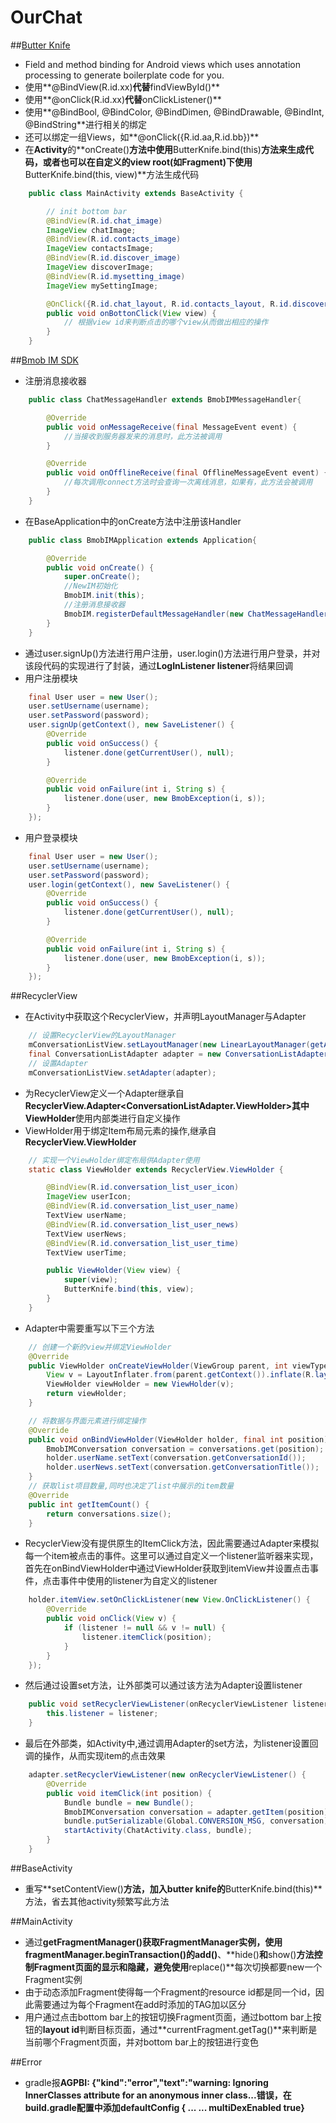 # OurChat

##[Butter Knife](http://jakewharton.github.io/butterknife/)

- Field and method binding for Android views which uses annotation processing to generate boilerplate code for you.
- 使用**@BindView(R.id.xx)**代替**findViewById()**
- 使用**@onClick(R.id.xx)**代替**onClickListener()**
- 使用**@BindBool, @BindColor, @BindDimen, @BindDrawable, @BindInt, @BindString**进行相关的绑定
- 还可以绑定一组Views，如**@onClick({R.id.aa,R.id.bb})**
- 在**Activity**的**onCreate()**方法中使用**ButterKnife.bind(this)**方法来生成代码，或者也可以在自定义的view root(如Fragment)下使用**ButterKnife.bind(this, view)**方法生成代码

```java
    public class MainActivity extends BaseActivity {

        // init bottom bar
        @BindView(R.id.chat_image)
        ImageView chatImage;
        @BindView(R.id.contacts_image)
        ImageView contactsImage;
        @BindView(R.id.discover_image)
        ImageView discoverImage;
        @BindView(R.id.mysetting_image)
        ImageView mySettingImage;

        @OnClick({R.id.chat_layout, R.id.contacts_layout, R.id.discover_layout, R.id.mysetting_layout})
        public void onBottonClick(View view) {
            // 根据view id来判断点击的哪个view从而做出相应的操作
        }
    }
```

##[Bmob IM SDK](http://docs.bmob.cn/im/Android/b_developdoc/doc/index.html)

- 注册消息接收器

```java
    public class ChatMessageHandler extends BmobIMMessageHandler{

        @Override
        public void onMessageReceive(final MessageEvent event) {
            //当接收到服务器发来的消息时，此方法被调用
        }

        @Override
        public void onOfflineReceive(final OfflineMessageEvent event) {
            //每次调用connect方法时会查询一次离线消息，如果有，此方法会被调用
        }
    }
```

- 在BaseApplication中的onCreate方法中注册该Handler

```java
    public class BmobIMApplication extends Application{

        @Override
        public void onCreate() {
            super.onCreate();
            //NewIM初始化
            BmobIM.init(this);
            //注册消息接收器
            BmobIM.registerDefaultMessageHandler(new ChatMessageHandler());
        }
    }
```

- 通过user.signUp()方法进行用户注册，user.login()方法进行用户登录，并对该段代码的实现进行了封装，通过**LogInListener listener**将结果回调
- 用户注册模块

```java
    final User user = new User();
    user.setUsername(username);
    user.setPassword(password);
    user.signUp(getContext(), new SaveListener() {
        @Override
        public void onSuccess() {
            listener.done(getCurrentUser(), null);
        }

        @Override
        public void onFailure(int i, String s) {
            listener.done(user, new BmobException(i, s));
        }
    });
```

- 用户登录模块

```java
    final User user = new User();
    user.setUsername(username);
    user.setPassword(password);
    user.login(getContext(), new SaveListener() {
        @Override
        public void onSuccess() {
            listener.done(getCurrentUser(), null);
        }

        @Override
        public void onFailure(int i, String s) {
            listener.done(user, new BmobException(i, s));
        }
    });
```

##RecyclerView

- 在Activity中获取这个RecyclerView，并声明LayoutManager与Adapter

```java
    // 设置RecyclerView的LayoutManager
    mConversationListView.setLayoutManager(new LinearLayoutManager(getActivity()));
    final ConversationListAdapter adapter = new ConversationListAdapter();
    // 设置Adapter
    mConversationListView.setAdapter(adapter);
```

- 为RecyclerView定义一个Adapter继承自**RecyclerView.Adapter<ConversationListAdapter.ViewHolder>**其中**ViewHolder**使用内部类进行自定义操作
- ViewHolder用于绑定Item布局元素的操作,继承自**RecyclerView.ViewHolder**

```java
    // 实现一个ViewHolder绑定布局供Adapter使用
    static class ViewHolder extends RecyclerView.ViewHolder {

        @BindView(R.id.conversation_list_user_icon)
        ImageView userIcon;
        @BindView(R.id.conversation_list_user_name)
        TextView userName;
        @BindView(R.id.conversation_list_user_news)
        TextView userNews;
        @BindView(R.id.conversation_list_user_time)
        TextView userTime;

        public ViewHolder(View view) {
            super(view);
            ButterKnife.bind(this, view);
        }
    }
```

- Adapter中需要重写以下三个方法

```java
    // 创建一个新的view并绑定ViewHolder
    @Override
    public ViewHolder onCreateViewHolder(ViewGroup parent, int viewType) {
        View v = LayoutInflater.from(parent.getContext()).inflate(R.layout.item_list_conversation, parent, false);
        ViewHolder viewHolder = new ViewHolder(v);
        return viewHolder;
    }

    // 将数据与界面元素进行绑定操作
    @Override
    public void onBindViewHolder(ViewHolder holder, final int position) {
        BmobIMConversation conversation = conversations.get(position);
        holder.userName.setText(conversation.getConversationId());
        holder.userNews.setText(conversation.getConversationTitle());
    }
    // 获取list项目数量,同时也决定了list中展示的item数量
    @Override
    public int getItemCount() {
        return conversations.size();
    }
```

- RecyclerView没有提供原生的ItemClick方法，因此需要通过Adapter来模拟每一个item被点击的事件。这里可以通过自定义一个listener监听器来实现，首先在onBindViewHolder中通过ViewHolder获取到itemView并设置点击事件，点击事件中使用的listener为自定义的listener

```java
    holder.itemView.setOnClickListener(new View.OnClickListener() {
        @Override
        public void onClick(View v) {
            if (listener != null && v != null) {
                listener.itemClick(position);
            }
        }
    });
```

- 然后通过设置set方法，让外部类可以通过该方法为Adapter设置listener

```java
    public void setRecyclerViewListener(onRecyclerViewListener listener) {
        this.listener = listener;
    }
```

- 最后在外部类，如Activity中,通过调用Adapter的set方法，为listener设置回调的操作，从而实现item的点击效果

```java
    adapter.setRecyclerViewListener(new onRecyclerViewListener() {
        @Override
        public void itemClick(int position) {
            Bundle bundle = new Bundle();
            BmobIMConversation conversation = adapter.getItem(position);
            bundle.putSerializable(Global.CONVERSION_MSG, conversation);
            startActivity(ChatActivity.class, bundle);
        }
    }
```


##BaseActivity

- 重写**setContentView()**方法，加入butter knife的**ButterKnife.bind(this)**方法，省去其他activity频繁写此方法

##MainActivity

- 通过**getFragmentManager()**获取FragmentManager实例，使用**fragmentManager.beginTransaction()**的**add()**、**hide()**和**show()**方法控制Fragment页面的显示和隐藏，避免使用**replace()**每次切换都要new一个Fragment实例
- 由于动态添加Fragment使得每一个Fragment的resource id都是同一个id，因此需要通过为每个Fragment在add时添加的TAG加以区分
- 用户通过点击bottom bar上的按钮切换Fragment页面，通过bottom bar上按钮的**layout id**判断目标页面，通过**currentFragment.getTag()**来判断是当前哪个Fragment页面，并对bottom bar上的按钮进行变色


##Error

- gradle报**AGPBI: {"kind":"error","text":"warning: Ignoring InnerClasses attribute for an anonymous inner class...**错误，在build.gradle配置中添加**defaultConfig { ... ... multiDexEnabled true}**
